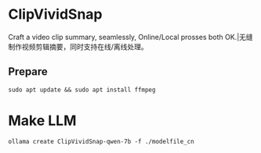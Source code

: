 # ClipVividSnap
Craft a video clip summary, seamlessly, Online/Local prosses both OK.|无缝制作视频剪辑摘要，同时支持在线/离线处理。

## Prepare

```shell
sudo apt update && sudo apt install ffmpeg
```

# Make LLM

```shell
ollama create ClipVividSnap-qwen-7b -f ./modelfile_cn
```